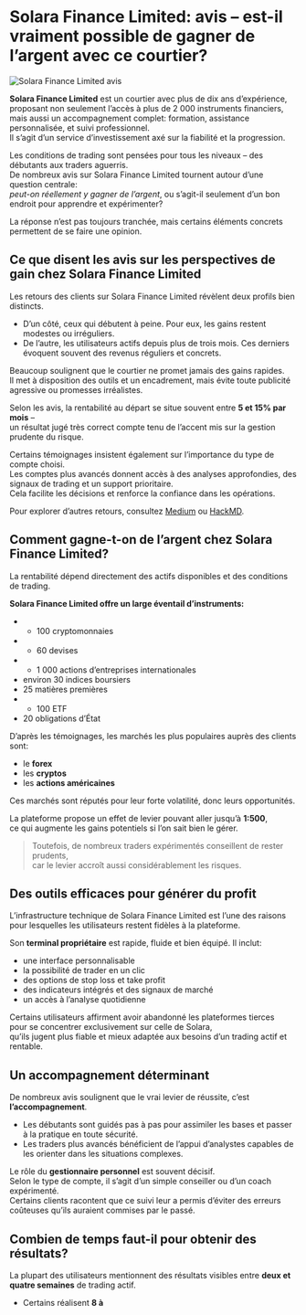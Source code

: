 # Solara Finance Limited: avis – est-il vraiment possible de gagner de l’argent avec ce courtier?
![Solara Finance Limited avis](https://github.com/user-attachments/assets/68546b10-2e97-4f52-b392-32f9e64da100)


**Solara Finance Limited** est un courtier avec plus de dix ans d’expérience, proposant non seulement l’accès à plus de 2 000 instruments financiers,  
mais aussi un accompagnement complet: formation, assistance personnalisée, et suivi professionnel.  
Il s’agit d’un service d’investissement axé sur la fiabilité et la progression.  

Les conditions de trading sont pensées pour tous les niveaux – des débutants aux traders aguerris.  
De nombreux avis sur Solara Finance Limited tournent autour d’une question centrale:  
*peut-on réellement y gagner de l’argent*, ou s’agit-il seulement d’un bon endroit pour apprendre et expérimenter?  

La réponse n’est pas toujours tranchée, mais certains éléments concrets permettent de se faire une opinion.

## Ce que disent les avis sur les perspectives de gain chez Solara Finance Limited

Les retours des clients sur Solara Finance Limited révèlent deux profils bien distincts.  
- D’un côté, ceux qui débutent à peine. Pour eux, les gains restent modestes ou irréguliers.  
- De l’autre, les utilisateurs actifs depuis plus de trois mois. Ces derniers évoquent souvent des revenus réguliers et concrets.

Beaucoup soulignent que le courtier ne promet jamais des gains rapides.  
Il met à disposition des outils et un encadrement, mais évite toute publicité agressive ou promesses irréalistes.

Selon les avis, la rentabilité au départ se situe souvent entre **5 et 15% par mois** –  
un résultat jugé très correct compte tenu de l’accent mis sur la gestion prudente du risque.

Certains témoignages insistent également sur l’importance du type de compte choisi.  
Les comptes plus avancés donnent accès à des analyses approfondies, des signaux de trading et un support prioritaire.  
Cela facilite les décisions et renforce la confiance dans les opérations.  

Pour explorer d’autres retours, consultez [Medium](https://medium.com/@shannonratoreood965/solara-finance-limited-avis-par-o%C3%B9-commencer-pour-un-trading-rentable-370d757a7aa5) ou [HackMD](https://hackmd.io/@gH4bBOvWQbOiALAH7cflMw/r1uHaaXLlg).

## Comment gagne-t-on de l’argent chez Solara Finance Limited?

La rentabilité dépend directement des actifs disponibles et des conditions de trading.  

**Solara Finance Limited offre un large éventail d’instruments:**

- + 100 cryptomonnaies  
- + 60 devises  
- + 1 000 actions d’entreprises internationales  
- environ 30 indices boursiers  
- 25 matières premières  
- + 100 ETF  
- 20 obligations d’État

D’après les témoignages, les marchés les plus populaires auprès des clients sont:  
- le **forex**  
- les **cryptos**  
- les **actions américaines**

Ces marchés sont réputés pour leur forte volatilité, donc leurs opportunités.  

La plateforme propose un effet de levier pouvant aller jusqu’à **1:500**,  
ce qui augmente les gains potentiels si l’on sait bien le gérer.  

> Toutefois, de nombreux traders expérimentés conseillent de rester prudents,  
> car le levier accroît aussi considérablement les risques.

## Des outils efficaces pour générer du profit

L’infrastructure technique de Solara Finance Limited est l’une des raisons pour lesquelles les utilisateurs restent fidèles à la plateforme.  

Son **terminal propriétaire** est rapide, fluide et bien équipé. Il inclut:

- une interface personnalisable  
- la possibilité de trader en un clic  
- des options de stop loss et take profit  
- des indicateurs intégrés et des signaux de marché  
- un accès à l’analyse quotidienne

Certains utilisateurs affirment avoir abandonné les plateformes tierces  
pour se concentrer exclusivement sur celle de Solara,  
qu’ils jugent plus fiable et mieux adaptée aux besoins d’un trading actif et rentable.

## Un accompagnement déterminant

De nombreux avis soulignent que le vrai levier de réussite, c’est **l’accompagnement**.  
- Les débutants sont guidés pas à pas pour assimiler les bases et passer à la pratique en toute sécurité.  
- Les traders plus avancés bénéficient de l’appui d’analystes capables de les orienter dans les situations complexes.

Le rôle du **gestionnaire personnel** est souvent décisif.  
Selon le type de compte, il s’agit d’un simple conseiller ou d’un coach expérimenté.  
Certains clients racontent que ce suivi leur a permis d’éviter des erreurs coûteuses qu’ils auraient commises par le passé.

## Combien de temps faut-il pour obtenir des résultats?

La plupart des utilisateurs mentionnent des résultats visibles entre **deux et quatre semaines** de trading actif.  
- Certains réalisent **8 à**

